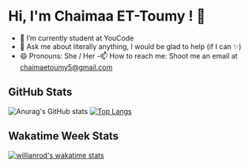 # Hi, I'm Chaimaa ET-Toumy ! 👋

- 🔭 I’m currently student at YouCode 
- 💬 Ask me about literally anything, I would be glad to help (if I can ✨)
- 😄 Pronouns: She / Her
-📫 How to reach me: Shoot me an email at chaimaetoumy5@gmail.com

## GitHub Stats

![Anurag's GitHub stats](https://github-readme-stats.vercel.app/api?username=chaimaa-et-toumy&show_icons=true) [![Top Langs](https://github-readme-stats.vercel.app/api/top-langs/?username=chaimaa-et-toumy&layout=compact)](https://github.com/anuraghazra/github-readme-stats)

## Wakatime Week Stats
[![willianrod's wakatime stats](https://github-readme-stats.vercel.app/api/wakatime?username=chaimaa-et-toumy)](https://github.com/anuraghazra/github-readme-stats)
